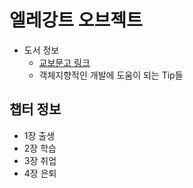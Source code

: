 # 엘레강트 오브젝트

* 도서 정보
  * [교보문고 링크](https://product.kyobobook.co.kr/detail/S000001902572)
  * 객체지향적인 개발에 도움이 되는 Tip들

## 챕터 정보

* 1장 출생
* 2장 학습
* 3장 취업
* 4장 은퇴